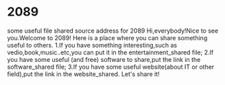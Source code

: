 # 2089
some useful file shared source address for 2089
Hi,everybody!Nice to see you.Welcome to 2089!
Here is a place where you can share something useful to others.
1.If you have something interesting,such as vedio,book,music..etc,you can put it in the entertainment_shared file;
2.If you have some useful (and free) software to share,put the link in the software_shared file;
3.If you have some useful website(about IT or other field),put the link in the website_shared.
Let's share it!

